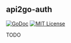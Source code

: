 ## api2go-auth

[![GoDoc](https://godoc.org/github.com/nathan-osman/api2go-auth?status.svg)](https://godoc.org/github.com/nathan-osman/api2go-auth)
[![MIT License](http://img.shields.io/badge/license-MIT-9370d8.svg?style=flat)](http://opensource.org/licenses/MIT)

TODO